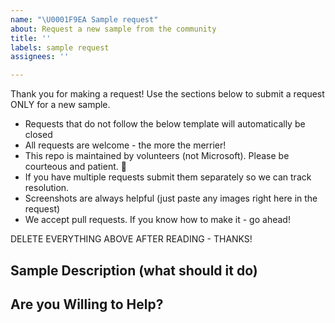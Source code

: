 ```yaml
---
name: "\U0001F9EA Sample request"
about: Request a new sample from the community
title: ''
labels: sample request
assignees: ''

---
```


Thank you for making a request! Use the sections below to submit a request ONLY for a new sample. 

- Requests that do not follow the below template will automatically be closed
- All requests are welcome - the more the merrier!
- This repo is maintained by volunteers (not Microsoft). Please be courteous and patient. 🙂
- If you have multiple requests submit them separately so we can track resolution.
- Screenshots are always helpful (just paste any images right here in the request)
- We accept pull requests. If you know how to make it - go ahead!

DELETE EVERYTHING ABOVE AFTER READING - THANKS!

## Sample Description (what should it do)


## Are you Willing to Help?
